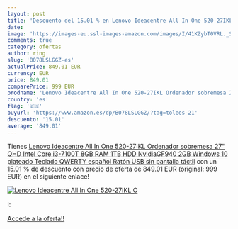 ```yaml
---
layout: post
title: 'Descuento del 15.01 % en Lenovo Ideacentre All In One 520-27IKL O'
date: 
image: 'https://images-eu.ssl-images-amazon.com/images/I/41KZybT0VRL._SL200_.jpg'
comments: true
category: ofertas
author: ring
slug: 'B078LSLGGZ-es'
actualPrice: 849.01 EUR
currency: EUR
price: 849.01
comparePrice: 999 EUR
prodname: 'Lenovo Ideacentre All In One 520-27IKL Ordenador sobremesa 27" QHD  Intel Core i3-7100T  8GB RAM  1TB HDD  NvidiaGF940 2GB  Windows 10  plateado Teclado QWERTY español  Ratón USB  sin pantalla táctil'
country: 'es'
flag: '🇪🇸'
buyurl: 'https://www.amazon.es/dp/B078LSLGGZ/?tag=tolees-21'
descuento: '15.01'
average: '849.01'
---
```


Tienes [Lenovo Ideacentre All In One 520-27IKL Ordenador sobremesa 27" QHD  Intel Core i3-7100T  8GB RAM  1TB HDD  NvidiaGF940 2GB  Windows 10  plateado Teclado QWERTY español  Ratón USB  sin pantalla táctil](https://www.amazon.es/dp/B078LSLGGZ/?tag=tolees-21) con un 15.01 % de descuento con precio de oferta de 849.01 EUR (original: 999 EUR) en el siguiente enlace!

[![Lenovo Ideacentre All In One 520-27IKL O](https://images-eu.ssl-images-amazon.com/images/I/41KZybT0VRL._SL200_.jpg)](https://www.amazon.es/dp/B078LSLGGZ/?tag=tolees-21)

ℹ️:


[Accede a la oferta!!](https://www.amazon.es/dp/B078LSLGGZ/?tag=tolees-21)
